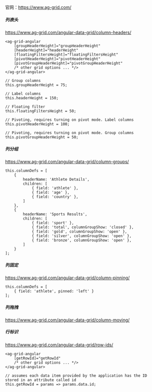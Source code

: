 官网：https://www.ag-grid.com/

##### 列表头

https://www.ag-grid.com/angular-data-grid/column-headers/

```
<ag-grid-angular
    [groupHeaderHeight]="groupHeaderHeight"
    [headerHeight]="headerHeight"
    [floatingFiltersHeight]="floatingFiltersHeight"
    [pivotHeaderHeight]="pivotHeaderHeight"
    [pivotGroupHeaderHeight]="pivotGroupHeaderHeight"
    /* other grid options ... */>
</ag-grid-angular>

// Group columns
this.groupHeaderHeight = 75;

// Label columns
this.headerHeight = 150;

// Floating filter
this.floatingFiltersHeight = 50;

// Pivoting, requires turning on pivot mode. Label columns
this.pivotHeaderHeight = 100;

// Pivoting, requires turning on pivot mode. Group columns
this.pivotGroupHeaderHeight = 50;
```



##### 列分组

https://www.ag-grid.com/angular-data-grid/column-groups/

```
this.columnDefs = [
    {
        headerName: 'Athlete Details',
        children: [
            { field: 'athlete' },
            { field: 'age' },
            { field: 'country' },
        ]
    },
    {
        headerName: 'Sports Results',
        children: [
            { field: 'sport' },
            { field: 'total', columnGroupShow: 'closed' },
            { field: 'gold', columnGroupShow: 'open' },
            { field: 'silver', columnGroupShow: 'open' },
            { field: 'bronze', columnGroupShow: 'open' },
        ]
    }
];
```



##### 列固定

https://www.ag-grid.com/angular-data-grid/column-pinning/

```
this.columnDefs = [
    { field: 'athlete', pinned: 'left' }
];
```



##### 列拖拽

https://www.ag-grid.com/angular-data-grid/column-moving/



##### 行标识

https://www.ag-grid.com/angular-data-grid/row-ids/

```
<ag-grid-angular
    [getRowId]="getRowId"
    /* other grid options ... */>
</ag-grid-angular>

// assumes each data item provided by the application has the ID stored in an attribute called id
this.getRowId = params => params.data.id;
```



